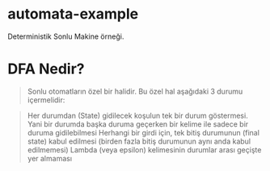 # automata-example
Deterministik Sonlu Makine örneği. 

# DFA Nedir?

>Sonlu otomatların özel bir halidir. Bu özel hal aşağıdaki 3 durumu içermelidir:

>Her durumdan (State) gidilecek koşulun tek bir durum göstermesi. Yani bir durumda başka duruma geçerken bir kelime ile sadece bir duruma gidilebilmesi
>Herhangi bir girdi için, tek bitiş durumunun (final state) kabul edilmesi (birden fazla bitiş durumunun aynı anda kabul edilmemesi)
>Lambda (veya epsilon) kelimesinin durumlar arası geçişte yer almaması
